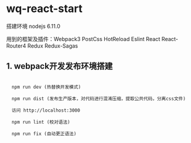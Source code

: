 # wq-react-start

搭建环境 nodejs 6.11.0

用到的框架及插件：Webpack3 PostCss HotReload Eslint React React-Router4 Redux Redux-Sagas 

## 1. webpack开发发布环境搭建

```

  npm run dev (热替换开发模式) 

  npm run dist (发布生产版本，对代码进行混淆压缩，提取公共代码，分离css文件)

  访问 http://localhost:3000
  
  npm run lint (校对语法)

  npm run fix (自动更正语法)

```
